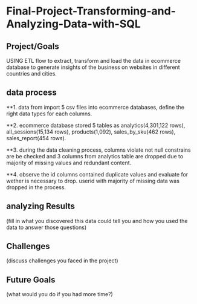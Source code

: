 # Final-Project-Transforming-and-Analyzing-Data-with-SQL

## Project/Goals
USING ETL flow to extract, transform and load the data in ecommerce database to generate insights of the business on websites in different countries and cities.

## data process  
**1. data from import 5 csv files into ecommerce databases, define the right data types for each columns.

**2. ecommerce database stored 5 tables as analytics(4,301,122 rows), all_sessions(15,134 rows), products(1,092), sales_by_sku(462 rows), sales_report(454 rows).

**3. during the data cleaning process, columns violate not null constrains are be checked and 3 columns from analytics table are dropped due to majority of missing values and redundant content. 

**4. observe the id columns contained duplicate values and evaluate for wether is necessary to drop. userid with majority of missing data was dropped in the process.


## analyzing Results
(fill in what you discovered this data could tell you and how you used the data to answer those questions)

## Challenges 
(discuss challenges you faced in the project)

## Future Goals
(what would you do if you had more time?)
